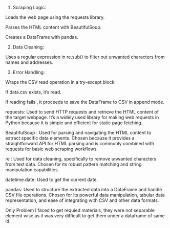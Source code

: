 1. Scraping Logic:

Loads the web page using the requests library.

Parses the HTML content with BeautifulSoup.

Creates a DataFrame with pandas.

2. Data Cleaning:

Uses a regular expression in re.sub() to filter out unwanted characters from names and addresses.

3. Error Handling:

Wraps the CSV read operation in a try-except block:

If data.csv exists, it’s read.

If reading fails , it proceeds to save the DataFrame to CSV in append mode.

requests: Used to send HTTP requests and retrieve the HTML content of the target webpage. It’s a widely used library for making web requests in Python because it is simple and efficient for static page fetching.

BeautifulSoup : Used for parsing and navigating the HTML content to extract specific data elements. Chosen because it provides a straightforward API for HTML parsing and is commonly combined with requests for basic web scraping workflows.

re : Used for data cleaning, specifically to remove unwanted  characters from text data. Chosen for its robust pattern matching and string manipulation capabilities.

datetime.date: Used to get the current date.

pandas: Used to structure the extracted data into a DataFrame and handle CSV file operations. Chosen for its powerful data manipulation, tabular data representation, and ease of integrating with CSV and other data formats.

Only Problem I faced to get requied materials, they were not separable element wise as it was very difficult to get them under a dataframe of same id. 
